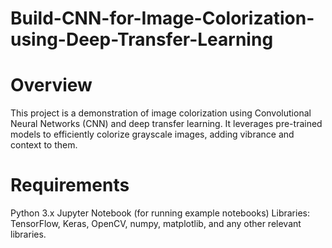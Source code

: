 # Build-CNN-for-Image-Colorization-using-Deep-Transfer-Learning

# Overview
This project is a demonstration of image colorization using Convolutional Neural Networks (CNN) and deep transfer learning. It leverages pre-trained models to efficiently colorize grayscale images, adding vibrance and context to them.

# Requirements
Python 3.x
Jupyter Notebook (for running example notebooks)
Libraries: TensorFlow, Keras, OpenCV, numpy, matplotlib, and any other relevant libraries.
